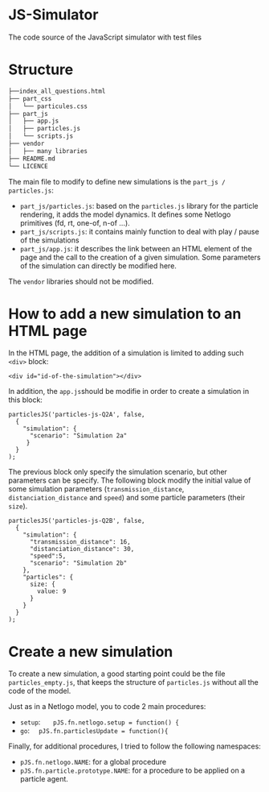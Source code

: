 # JS-Simulator
The code source of the JavaScript simulator with test files

# Structure

```bash
├──index_all_questions.html
├── part_css
│   └── particules.css
├── part_js
│   ├── app.js
│   ├── particles.js
│   └── scripts.js
├── vendor
│   ├── many libraries
├── README.md
└── LICENCE
```

The main file to modify to define new simulations is the `part_js / particles.js`:
  * `part_js/particles.js`: based on the `particles.js` library for the particle rendering, it adds the model dynamics. It defines some Netlogo primitives (fd, rt, one-of, n-of ...).
  * `part_js/scripts.js`: it contains mainly function to deal with play / pause of the simulations
  * `part_js/app.js`: it describes the link between an HTML element of the page and the call to the creation of a given simulation. Some parameters of the simulation can directly be modified here.

The `vendor` libraries should not be modified.


# How to add a new simulation to an HTML page

In the HTML page, the addition of a simulation is limited to adding such `<div>` block:

```
<div id="id-of-the-simulation"></div>
```

In addition, the `app.js`should be modifie in order to create a simulation in this block:

```
particlesJS('particles-js-Q2A', false,
  {
    "simulation": {
      "scenario": "Simulation 2a"
     }
  }
);
```

The previous block only specify the simulation scenario, but other parameters can be specify. The following block modify the initial value of some simulation parameters (`transmission_distance`, `distanciation_distance` and `speed`) and some particle parameters (their `size`).
```
particlesJS('particles-js-Q2B', false,
  {
    "simulation": {
      "transmission_distance": 16,
      "distanciation_distance": 30,
      "speed":5,
      "scenario": "Simulation 2b"
    },
    "particles": {
      size: {
        value: 9
      }
    }
  }
);
```

# Create a new simulation

To create a new simulation, a good starting point could be the file `particles_empty.js`, that keeps the structure of `particles.js` without all the code of the model.

Just as in a Netlogo model, you to code 2 main procedures: 
 * `setup`: `	pJS.fn.netlogo.setup = function() {`
 * `go`: `	pJS.fn.particlesUpdate = function(){` 

Finally, for additional procedures, I tried to follow the following namespaces:
 * `pJS.fn.netlogo.NAME`: for a global procedure
 * `pJS.fn.particle.prototype.NAME`: for a procedure to be applied on a particle agent.
 
